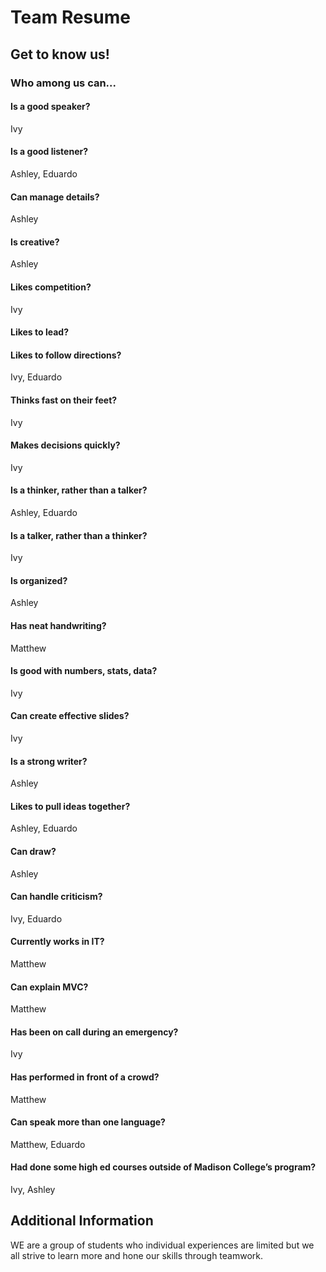 # Team Resume

## Get to know us!

### Who among us can...

#### Is a good speaker?

Ivy

#### Is a good listener?

Ashley,
Eduardo

#### Can manage details?

Ashley

#### Is creative?

Ashley

#### Likes competition?

Ivy

#### Likes to lead?

#### Likes to follow directions?

Ivy, Eduardo

#### Thinks fast on their feet?

Ivy

#### Makes decisions quickly?

Ivy

#### Is a thinker, rather than a talker?

Ashley, Eduardo

#### Is a talker, rather than a thinker?

Ivy

#### Is organized?

Ashley

#### Has neat handwriting?

Matthew

#### Is good with numbers, stats, data?

Ivy

#### Can create effective slides?

Ivy

#### Is a strong writer?

Ashley

#### Likes to pull ideas together?

Ashley, Eduardo

#### Can draw?

Ashley

#### Can handle criticism?

Ivy, Eduardo

#### Currently works in IT?

Matthew

#### Can explain MVC?

Matthew

#### Has been on call during an emergency?

Ivy

#### Has performed in front of a crowd?

Matthew

#### Can speak more than one language?

Matthew, Eduardo

#### Had done some high ed courses outside of Madison College’s program?

Ivy,
Ashley

## Additional Information

WE are a group of students who individual experiences are limited but we all strive to learn more and hone our skills through teamwork.
